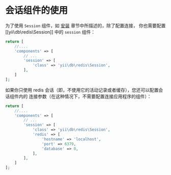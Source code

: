 会话组件的使用
===========================

为了使用 `Session` 组件，如 [安装](installation.md) 章节中所描述的，除了配置连接，
你也需要配置 [[yii\db\redis\Session]] 中的 `session` 组件：

```php
return [
    //....
    'components' => [
        // ...
        'session' => [
            'class' => 'yii\db\redis\Session',
        ],
    ]
];
```

如果你只使用 redis 会话（即，不使用它的活动记录或者缓存），您还可以配置会话组件内的
连接参数（在这种情况下，不需要配置连接应用程序的组件）：

```php
return [
    //....
    'components' => [
        // ...
        'session' => [
            'class' => 'yii\db\redis\Session',
            'redis' => [
                'hostname' => 'localhost',
                'port' => 6379,
                'database' => 0,
            ],
        ],
    ]
];
```
